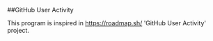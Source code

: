 ##GitHub User Activity

This program is inspired in https://roadmap.sh/ 'GitHub User Activity' project.